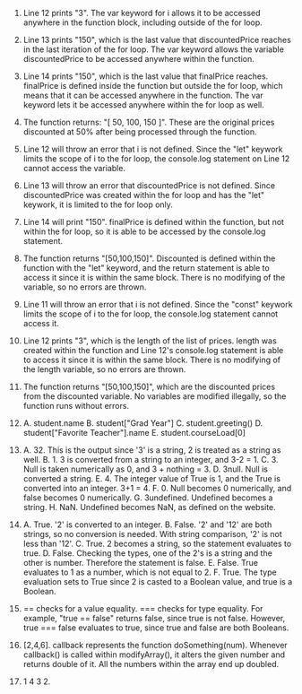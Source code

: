 1. Line 12 prints "3". The var keyword for i allows it to be accessed anywhere in the function block, including outside of the for loop.
   
2. Line 13 prints "150", which is the last value that discountedPrice reaches in the last iteration of the for loop. The var keyword allows the variable discountedPrice to be accessed anywhere within the function.
   
3. Line 14 prints "150", which is the last value that finalPrice reaches. finalPrice is defined inside the function but outside the for loop, which means that it can be accessed anywhere in the function. The var keyword lets it be accessed anywhere within the for loop as well.
   
4. The function returns: "[ 50, 100, 150 ]". These are the original prices discounted at 50% after being processed through the function.
   
5. Line 12 will throw an error that i is not defined. Since the "let" keywork limits the scope of i to the for loop, the console.log statement on Line 12 cannot access the variable.

6. Line 13 will throw an error that discountedPrice is not defined. Since discountedPrice was created within the for loop and has the "let" keywork, it is limited to the for loop only.

7. Line 14 will print "150". finalPrice is defined within the function, but not within the for loop, so it is able to be accessed by the console.log statement.

8. The function returns "[50,100,150]". Discounted is defined within the function with the "let" keyword, and the return statement is able to access it since it is within the same block. There is no modifying of the variable, so no errors are thrown.

9. Line 11 will throw an error that i is not defined. Since the "const" keywork limits the scope of i to the for loop, the console.log statement cannot access it.

10. Line 12 prints "3", which is the length of the list of prices. length was created within the function and Line 12's console.log statement is able to access it since it is within the same block. There is no modifying of the length variable, so no errors are thrown.

11. The function returns "[50,100,150]", which are the discounted prices from the discounted variable. No variables are modified illegally, so the function runs without errors.

12. A. student.name
    B. student["Grad Year"]
    C. student.greeting()
    D. student["Favorite Teacher"].name
    E. student.courseLoad[0]

13. A. 32. This is the output since '3' is a string, 2 is treated as a string as well.
    B. 1. 3 is converted from a string to an integer, and 3-2 = 1.
    C. 3. Null is taken numerically as 0, and 3 + nothing = 3.
    D. 3null. Null is converted a string.
    E. 4. The integer value of True is 1, and the True is converted into an integer. 3+1 = 4.
    F. 0. Null becomes 0 numerically, and false becomes 0 numerically. 
    G. 3undefined. Undefined becomes a string.
    H. NaN. Undefined becomes NaN, as defined on the website. 

14. A. True. '2' is converted to an integer.
    B. False. '2' and '12' are both strings, so no conversion is needed. With string comparison, '2' is not less than '12'.
    C. True. 2 becomes a string, so the statement evaluates to true.
    D. False. Checking the types, one of the 2's is a string and the other is number. Therefore the statement is false.
    E. False. True evaluates to 1 as a number, which is not equal to 2.
    F. True. The type evaluation sets to True since 2 is casted to a Boolean value, and true is a Boolean.

15. == checks for a value equality. === checks for type equality. For example, "true == false" returns false, since true is not false. However, true === false evaluates to true, since true and false are both Booleans.

17. [2,4,6]. callback represents the function doSomething(num). Whenever callback() is called within modifyArray(), it alters the given number and returns double of it. All the numbers within the array end up doubled.

19. 1 4 3 2. 